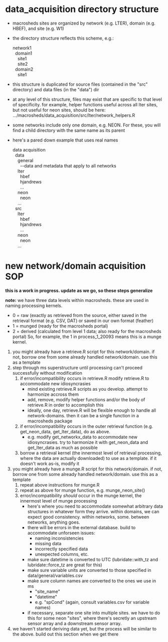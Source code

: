 # data_acquisition directory structure

+ macrosheds sites are organized by network (e.g. LTER), domain (e.g. HBEF), and site (e.g. W1)
+ the directory structure reflects this scheme, e.g.:

  network1  
  &nbsp;&nbsp;domain1  
  &nbsp;&nbsp;&nbsp;&nbsp;site1  
  &nbsp;&nbsp;&nbsp;&nbsp;site2  
  &nbsp;&nbsp;domain2  
  &nbsp;&nbsp;&nbsp;&nbsp;site1  

+ this structure is duplicated for source files (contained in the "src" directory) and data files (in the "data") dir
+ at any level of this structure, files may exist that are specific to that level of specificity. for example, helper functions useful across all lter sites, but not useful for neon sites, should be here: .../macrosheds/data_acquisition/src/lter/network_helpers.R
+ some networks include only one domain, e.g. NEON. For these, you will find a child directory with the same name as its parent
+ here's a pared down example that uses real names

  data acquisition  
  &nbsp;&nbsp;data  
  &nbsp;&nbsp;&nbsp;&nbsp;general  
  &nbsp;&nbsp;&nbsp;&nbsp;&nbsp;&nbsp;--data and metadata that apply to all networks  
  &nbsp;&nbsp;&nbsp;&nbsp;lter  
  &nbsp;&nbsp;&nbsp;&nbsp;&nbsp;&nbsp;hbef  
  &nbsp;&nbsp;&nbsp;&nbsp;&nbsp;&nbsp;hjandrews  
  &nbsp;&nbsp;&nbsp;&nbsp;&nbsp;&nbsp;...  
  &nbsp;&nbsp;&nbsp;&nbsp;neon  
  &nbsp;&nbsp;&nbsp;&nbsp;&nbsp;&nbsp;neon  
  &nbsp;&nbsp;&nbsp;&nbsp;...  
  &nbsp;&nbsp;src  
  &nbsp;&nbsp;&nbsp;&nbsp;lter  
  &nbsp;&nbsp;&nbsp;&nbsp;&nbsp;&nbsp;hbef  
  &nbsp;&nbsp;&nbsp;&nbsp;&nbsp;&nbsp;hjandrews  
  &nbsp;&nbsp;&nbsp;&nbsp;&nbsp;&nbsp;...  
  &nbsp;&nbsp;&nbsp;&nbsp;neon  
  &nbsp;&nbsp;&nbsp;&nbsp;&nbsp;&nbsp;neon  
  &nbsp;&nbsp;&nbsp;&nbsp;...  

# new network/domain acquisition SOP

**this is a work in progress. update as we go, so these steps generalize**

**note:**
we have three data levels within macrosheds. these are used in naming processing kernels.
+ 0 = raw (exactly as retrieved from the source, either saved in the retrieval format (e.g. CSV, DAT) or saved in our own format (feather)
+ 1 = munged (ready for the macrosheds portal)
+ 2 = derived (calculated from level 1 data; also ready for the macrosheds portal)
So, for example, the 1 in process_1_20093 means this is a munge kernel.

1. you might already have a retrieve.R script for this network/domain. if not, borrow one from some already handled network/domain. use this as a template
2. step through ms superstructure until processing can't proceed successfully without modification
    1. if error/incompatibility occurs in retrieve.R modify retrieve.R to accommodate new idiosyncrasies
        + mind existing retrieve.R scripts as you develop. attempt to harmonize accross them
        + add, remove, modify helper functions and/or the body of retrieve.R in order to accomplish this
        + ideally, one day, retrieve.R will be flexible enough to handle all network-domains. then it can be a single function in a macrosheds package
    2. if error/incompatibility occurs in the outer retrieval function (e.g. get_neon_data, get_lter_data), do as above.
        + e.g. modify get_networkx_data to accommodate new idiosyncrasies. try to harmonize it with get_neon_data and get_lter_data as much as possible
    3. borrow a retrieval kernel (the innermost level of retrieval processing, where the data are actually downloaded) to use as a template. if it doesn't work as-is, modify it
1. you might already have a munge.R script for this network/domain. if not, borrow one from some already handled network/domain. use this as a template
    1. repeat above instructions for munge.R
    2. repeat as above for munge function, e.g. munge_neon_site()
    3. error/incompatibility _should_ occur in the munge kernel, the innermost level of munge processing
        + here's where you need to accommodate somewhat arbitrary data structures in whatever form they arrive. within domains, we can expect good consistency. within networks, some. between networks, anything goes.
        + there will be errors in the external database. build to accommodate unforseen issues:
            + naming inconsistencies
            + missing data
            + incorrectly specified data
            + unexpected columns, etc.
        + make sure datetime is converted to UTC (lubridate::with_tz and lubridate::force_tz are great for this)
        + make sure variable units are converted to those specified in data/general/variables.csv
        + make sure column names are converted to the ones we use in ms
            + "site_name"
            + "datetime"
            + e.g. "spCond" (again, consult variables.csv for variable names)
        + if necessary, separate one site into multiple sites. we have to do this for some neon "sites", where there's secretly an upstream sensor array and a downstream sensor array.
1. we haven't started deriving data yet, but the process will be similar to the above. build out this section when we get there

